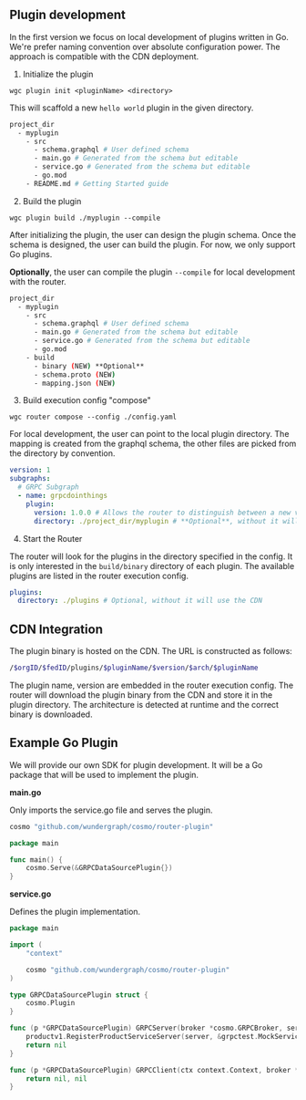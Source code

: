 ## Plugin development

In the first version we focus on local development of plugins written in Go. We're prefer naming convention over absolute configuration power. The approach is compatible with the CDN deployment.

1. Initialize the plugin

`wgc plugin init <pluginName> <directory>`

This will scaffold a new `hello world` plugin in the given directory.

```bash
project_dir
  - myplugin
    - src
      - schema.graphql # User defined schema
      - main.go # Generated from the schema but editable
      - service.go # Generated from the schema but editable
      - go.mod
    - README.md # Getting Started guide
```

2. Build the plugin

`wgc plugin build ./myplugin --compile`

After initializing the plugin, the user can design the plugin schema. Once the schema is designed, the user can build the plugin. For now, we only support Go plugins.

**Optionally**, the user can compile the plugin `--compile` for local development with the router.

```bash
project_dir
  - myplugin
    - src
      - schema.graphql # User defined schema
      - main.go # Generated from the schema but editable
      - service.go # Generated from the schema but editable
      - go.mod
    - build
      - binary (NEW) **Optional**
      - schema.proto (NEW) 
      - mapping.json (NEW)
```

3. Build execution config "compose"

`wgc router compose --config ./config.yaml`

For local development, the user can point to the local plugin directory. The mapping is created from the graphql schema, the other files are picked from the directory by convention.

```yaml
version: 1
subgraphs:
  # GRPC Subgraph
  - name: grpcdointhings
    plugin:
      version: 1.0.0 # Allows the router to distinguish between a new version of the plugin
      directory: ./project_dir/myplugin # **Optional**, without it will use the CDN
```

4. Start the Router

The router will look for the plugins in the directory specified in the config. It is only interested in the `build/binary` directory of each plugin. The available plugins are listed in the router execution config.

```yaml
plugins:
  directory: ./plugins # Optional, without it will use the CDN
```

## CDN Integration

The plugin binary is hosted on the CDN. The URL is constructed as follows:

```bash
/$orgID/$fedID/plugins/$pluginName/$version/$arch/$pluginName
```

The plugin name, version are embedded in the router execution config. The router will download the plugin binary from the CDN and store it in the plugin directory.
The architecture is detected at runtime and the correct binary is downloaded.


## Example Go Plugin

We will provide our own SDK for plugin development. It will be a Go package that will be used to implement the plugin.

**main.go**

Only imports the service.go file and serves the plugin.

```go
cosmo "github.com/wundergraph/cosmo/router-plugin"

package main

func main() {
	cosmo.Serve(&GRPCDataSourcePlugin{})
}
```

**service.go**

Defines the plugin implementation.

```go
package main

import (
	"context"

	cosmo "github.com/wundergraph/cosmo/router-plugin"
)

type GRPCDataSourcePlugin struct {
	cosmo.Plugin
}

func (p *GRPCDataSourcePlugin) GRPCServer(broker *cosmo.GRPCBroker, server *cosmo.Server) error {
	productv1.RegisterProductServiceServer(server, &grpctest.MockService{})
	return nil
}

func (p *GRPCDataSourcePlugin) GRPCClient(ctx context.Context, broker *plugin.GRPCBroker, c *cosmo.ClientConn) (interface{}, error) {
	return nil, nil
}
```